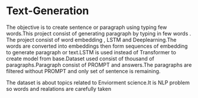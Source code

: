 # Text-Generation
The objective is to create sentence or paragraph using typing few words.This project consist of generating paragraph by typing in few words . The project consist of word embedding , LSTM and Deeplearning.The words are converted into embeddings then form sequences of embedding to generate paragraph or text.LSTM is used instead of Transformer to create model from base.Dataset used consist of thousand of paragraphs.Paragraph consist  of PROMPT and answers.The paragraphs are filtered without PROMPT and only set of sentence is remaining.

The dataset is about topics related to Enviorment science.It is NLP problem so words and realations are carefully taken

